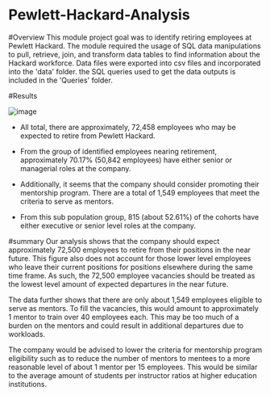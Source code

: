 # Pewlett-Hackard-Analysis

#Overview
This module project goal was to identify retiring employees at Pewlett Hackard. The module required the usage of SQL data manipulations to pull, retrieve, join, and transform data tables to find information about the Hackard workforce. Data files were exported into csv files and incorporated into the 'data' folder. the SQL queries used to get the data outputs is included in the 'Queries' folder.

#Results

![image](https://user-images.githubusercontent.com/95975772/155070657-62f6c619-fc75-4f18-aadc-8402daf5644a.png)

* All total, there are approximately, 72,458 employees who may be expected to retire from Pewlett Hackard.  

* From the group of identified employees nearing retirement, approximately 70.17% (50,842 employees) have either senior or managerial roles at the company. 

* Additionally, it seems that the company should consider promoting their mentorship program. There are a total of 1,549 employees that meet the criteria to serve as mentors. 

* From this sub population group, 815 (about 52.61%) of the cohorts have either executive or senior level roles at the company. 

#summary
Our analysis shows that the company should expect approximately 72,500 employees to retire from their positions in the near future. This figure also does not account for those lower level employees who leave their current positions for positions elsewhere during the same time frame. As such, the 72,500 employee vacancies should be treated as the lowest level amount of expected departures in the near future. 

The data further shows that there are only about 1,549 employees eligible to serve as mentors. To fill the vacancies, this would amount to approximately 1 mentor to train over 40 employees each. This may be too much of a burden on the mentors and could result in additional departures due to workloads. 

The company would be advised to lower the criteria for mentorship program eligibility such as to reduce the number of mentors to mentees to a more reasonable level of about 1 mentor per 15 employees. This would be similar to the average amount of students per instructor ratios at higher education institutions.
